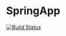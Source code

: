 # SpringApp
[![Build Status](https://travis-ci.org/Someshbose/SpringApp.svg?branch=master)](https://travis-ci.org/Someshbose/SpringApp)
